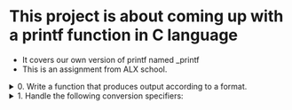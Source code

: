 # This project is about coming up with a printf function in C language

* It covers our own version of printf named _printf
* This is an assignment from ALX school.
<details>
	<summary> 0. Write a function that produces output according to a format. </summary>
	<ul>
	<li> c </li>
	<li> s </li>
	<li> % </li>
	</ul>
</details>
<details>
	<summary> 1. Handle the following conversion specifiers: </summary>
	<ul>
	<li> d </li>
	<li> i </li>
	</ul>
</details>
